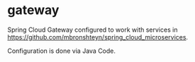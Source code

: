 # gateway

Spring Cloud Gateway configured to work with services in https://github.com/mbronshteyn/spring_cloud_microservices.

Configuration is done via Java Code.  
